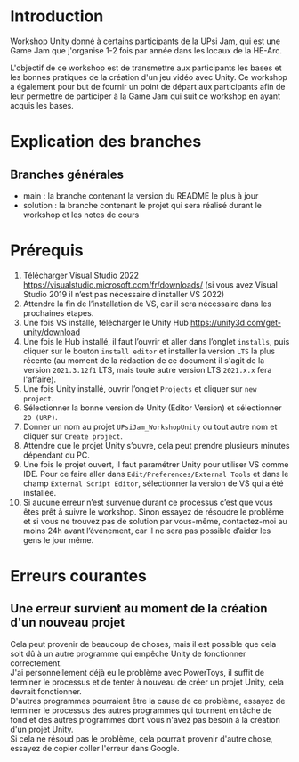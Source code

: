 # Introduction

Workshop Unity donné à certains participants de la UPsi Jam, qui est une Game Jam que j'organise 1-2 fois par année dans les locaux de la HE-Arc.

L'objectif de ce workshop est de transmettre aux participants les bases et les bonnes pratiques de la création d'un jeu vidéo avec Unity. Ce workshop a également pour but de fournir un point de départ aux participants afin de leur permettre de participer à la Game Jam qui suit ce workshop en ayant acquis les bases.

# Explication des branches

## Branches générales

-   main : la branche contenant la version du README le plus à jour
-   solution : la branche contenant le projet qui sera réalisé durant le workshop et les notes de cours

# Prérequis

1. Télécharger Visual Studio 2022 https://visualstudio.microsoft.com/fr/downloads/ (si vous avez Visual Studio 2019 il n’est pas nécessaire d’installer VS 2022)
2. Attendre la fin de l’installation de VS, car il sera nécessaire dans les prochaines étapes.
3. Une fois VS installé, télécharger le Unity Hub https://unity3d.com/get-unity/download
4. Une fois le Hub installé, il faut l’ouvrir et aller dans l’onglet `installs`, puis cliquer sur le bouton `install editor` et installer la version `LTS` la plus récente (au moment de la rédaction de ce document il s'agit de la version `2021.3.12f1` LTS, mais toute autre version LTS `2021.x.x` fera l'affaire).
5. Une fois Unity installé, ouvrir l’onglet `Projects` et cliquer sur `new project`.
6. Sélectionner la bonne version de Unity (Editor Version) et sélectionner `2D (URP)`.
7. Donner un nom au projet `UPsiJam_WorkshopUnity` ou tout autre nom et cliquer sur `Create project`.
8. Attendre que le projet Unity s’ouvre, cela peut prendre plusieurs minutes dépendant du PC.
9. Une fois le projet ouvert, il faut paramétrer Unity pour utiliser VS comme IDE. Pour ce faire aller dans `Edit/Preferences/External Tools` et dans le champ `External Script Editor`, sélectionner la version de VS qui a été installée.
10. Si aucune erreur n’est survenue durant ce processus c’est que vous êtes prêt à suivre le workshop. Sinon essayez de résoudre le problème et si vous ne trouvez pas de solution par vous-même, contactez-moi au moins 24h avant l’événement, car il ne sera pas possible d’aider les gens le jour même.

# Erreurs courantes

## Une erreur survient au moment de la création d'un nouveau projet

Cela peut provenir de beaucoup de choses, mais il est possible que cela soit dû à un autre programme qui empêche Unity de fonctionner correctement.  
J'ai personnellement déjà eu le problème avec PowerToys, il suffit de terminer le processus et de tenter à nouveau de créer un projet Unity, cela devrait fonctionner.  
D'autres programmes pourraient être la cause de ce problème, essayez de terminer le processus des autres programmes qui tournent en tâche de fond et des autres programmes dont vous n'avez pas besoin à la création d'un projet Unity.  
Si cela ne résoud pas le problème, cela pourrait provenir d'autre chose, essayez de copier coller l'erreur dans Google.
